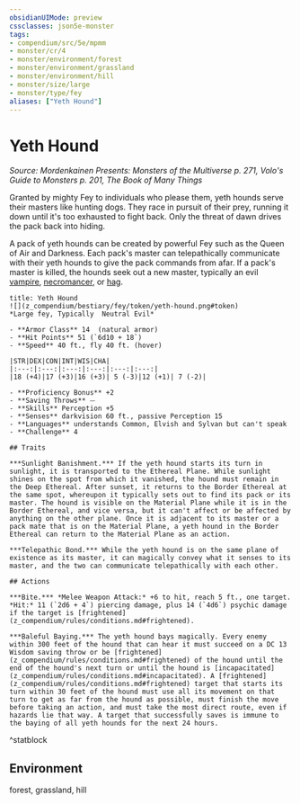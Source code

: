 ```yaml
---
obsidianUIMode: preview
cssclasses: json5e-monster
tags:
- compendium/src/5e/mpmm
- monster/cr/4
- monster/environment/forest
- monster/environment/grassland
- monster/environment/hill
- monster/size/large
- monster/type/fey
aliases: ["Yeth Hound"]
---
```

# Yeth Hound
*Source: Mordenkainen Presents: Monsters of the Multiverse p. 271, Volo's Guide to Monsters p. 201, The Book of Many Things*  

Granted by mighty Fey to individuals who please them, yeth hounds serve their masters like hunting dogs. They race in pursuit of their prey, running it down until it's too exhausted to fight back. Only the threat of dawn drives the pack back into hiding.

A pack of yeth hounds can be created by powerful Fey such as the Queen of Air and Darkness. Each pack's master can telepathically communicate with their yeth hounds to give the pack commands from afar. If a pack's master is killed, the hounds seek out a new master, typically an evil [vampire](z_compendium/bestiary/undead/vampire.md), [necromancer](z_compendium/bestiary/humanoid/necromancer-wizard-mpmm.md), or [hag](z_compendium/bestiary/fey/green-hag.md).

```ad-statblock
title: Yeth Hound
![](z_compendium/bestiary/fey/token/yeth-hound.png#token)
*Large fey, Typically  Neutral Evil*

- **Armor Class** 14  (natural armor)
- **Hit Points** 51 (`6d10 + 18`)
- **Speed** 40 ft., fly 40 ft. (hover)

|STR|DEX|CON|INT|WIS|CHA|
|:---:|:---:|:---:|:---:|:---:|:---:|
|18 (+4)|17 (+3)|16 (+3)| 5 (-3)|12 (+1)| 7 (-2)|

- **Proficiency Bonus** +2
- **Saving Throws** ⏤
- **Skills** Perception +5
- **Senses** darkvision 60 ft., passive Perception 15
- **Languages** understands Common, Elvish and Sylvan but can't speak
- **Challenge** 4

## Traits

***Sunlight Banishment.*** If the yeth hound starts its turn in sunlight, it is transported to the Ethereal Plane. While sunlight shines on the spot from which it vanished, the hound must remain in the Deep Ethereal. After sunset, it returns to the Border Ethereal at the same spot, whereupon it typically sets out to find its pack or its master. The hound is visible on the Material Plane while it is in the Border Ethereal, and vice versa, but it can't affect or be affected by anything on the other plane. Once it is adjacent to its master or a pack mate that is on the Material Plane, a yeth hound in the Border Ethereal can return to the Material Plane as an action.

***Telepathic Bond.*** While the yeth hound is on the same plane of existence as its master, it can magically convey what it senses to its master, and the two can communicate telepathically with each other.

## Actions

***Bite.*** *Melee Weapon Attack:* +6 to hit, reach 5 ft., one target. *Hit:* 11 (`2d6 + 4`) piercing damage, plus 14 (`4d6`) psychic damage if the target is [frightened](z_compendium/rules/conditions.md#frightened).

***Baleful Baying.*** The yeth hound bays magically. Every enemy within 300 feet of the hound that can hear it must succeed on a DC 13 Wisdom saving throw or be [frightened](z_compendium/rules/conditions.md#frightened) of the hound until the end of the hound's next turn or until the hound is [incapacitated](z_compendium/rules/conditions.md#incapacitated). A [frightened](z_compendium/rules/conditions.md#frightened) target that starts its turn within 30 feet of the hound must use all its movement on that turn to get as far from the hound as possible, must finish the move before taking an action, and must take the most direct route, even if hazards lie that way. A target that successfully saves is immune to the baying of all yeth hounds for the next 24 hours.
```
^statblock

## Environment

forest, grassland, hill